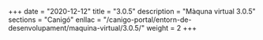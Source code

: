+++
date        = "2020-12-12"
title       = "3.0.5"
description = "Màquna virtual 3.0.5"
sections    = "Canigó"
enllac		= "/canigo-portal/entorn-de-desenvolupament/maquina-virtual/3.0.5/"
weight		= 2
+++
